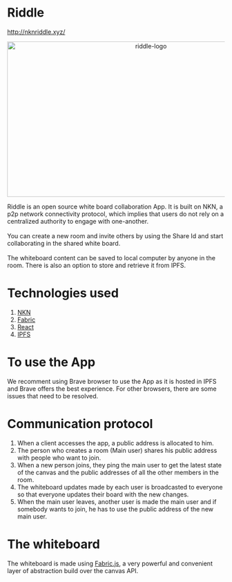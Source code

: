 # Riddle
http://nknriddle.xyz/
<p align="center"><img width="650px" height="360px" src="https://i.ibb.co/0CYwLwN/Screenshot-2021-09-17-at-8-03-32-AM.png" alt="riddle-logo" /></p>
Riddle is an open source white board collaboration App. It is built on NKN, a p2p network connectivity protocol, which implies that users do not rely on a centralized authority to engage with one-another.
<br/>
<br/>
You can create a new room and invite others by using the Share Id and start collaborating in the shared white board.
<br/>
<br/>
The whiteboard content can be saved to local computer by anyone in the room. There is also an option to store and retrieve it from IPFS.

# Technologies used
1. [NKN](https://nkn.org/)
2. [Fabric](http://fabricjs.com/)
3. [React](https://reactjs.org/)
4. [IPFS](https://ipfs.io/)

# To use the App
We recomment using Brave browser to use the App as it is hosted in IPFS and Brave offers the best experience. For other browsers, there are some issues that need to be resolved.

# Communication protocol
1. When a client accesses the app, a public address is allocated to him.
2. The person who creates a room (Main user) shares his public address with people who want to join.
3. When a new person joins, they ping the main user to get the latest state of the canvas and the public addresses of all the other members in the room.
4. The whiteboard updates made by each user is broadcasted to everyone so that everyone updates their board with the new changes.
5. When the main user leaves, another user is made the main user and if somebody wants to join, he has to use the public address of the new main user.

# The whiteboard
The whiteboard is made using [Fabric.js](http://fabricjs.com/), a very powerful and convenient layer of abstraction build over the canvas API.
